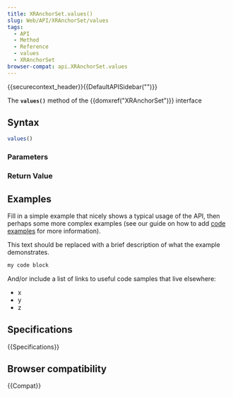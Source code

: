 ```yaml
---
title: XRAnchorSet.values()
slug: Web/API/XRAnchorSet/values
tags:
  - API
  - Method
  - Reference
  - values
  - XRAnchorSet
browser-compat: api.XRAnchorSet.values
---
```

{{securecontext_header}}{{DefaultAPISidebar("")}}

The **`values()`** method of the {{domxref("XRAnchorSet")}} interface 

## Syntax

```js
values()
```

### Parameters



### Return Value



## Examples

Fill in a simple example that nicely shows a typical usage of the API, then perhaps some more complex examples (see our guide on how to add [code examples](/en-US/docs/MDN/Contribute/Structures/Code_examples) for more information).

This text should be replaced with a brief description of what the example demonstrates.

```js
my code block
```

And/or include a list of links to useful code samples that live elsewhere:

*   x
*   y
*   z

## Specifications

{{Specifications}}

## Browser compatibility

{{Compat}}

